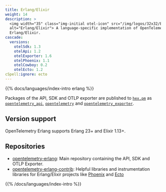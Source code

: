 ```yaml
---
title: Erlang/Elixir
weight: 14
description: >
  <img width="35" class="img-initial otel-icon" src="/img/logos/32x32/Erlang_SDK.svg"
  alt="Erlang/Elixir"> A language-specific implementation of OpenTelemetry in
  Erlang/Elixir.
cascade:
  versions:
    otelSdk: 1.3
    otelApi: 1.2
    otelExporter: 1.6
    otelPhoenix: 1.1
    otelCowboy: 0.2
    otelEcto: 1.2
cSpell:ignore: ecto
---
```


{{% docs/languages/index-intro erlang %}}

Packages of the API, SDK and OTLP exporter are published to
[`hex.pm`](https://hex.pm) as
[`opentelemetry_api`](https://hex.pm/packages/opentelemetry_api),
[`opentelemetry`](https://hex.pm/packages/opentelemetry) and
[`opentelemetry_exporter`](https://hex.pm/packages/opentelemetry_exporter).

## Version support

OpenTelemetry Erlang supports Erlang 23+ and Elixir 1.13+.

## Repositories

- [opentelemetry-erlang](https://github.com/open-telemetry/opentelemetry-erlang):
  Main repository containing the API, SDK and OTLP Exporter.
- [opentelemetry-erlang-contrib](https://github.com/open-telemetry/opentelemetry-erlang-contrib):
  Helpful libraries and instrumentation libraries for Erlang/Elixir projects
  like [Phoenix](https://www.phoenixframework.org/) and
  [Ecto](https://hexdocs.pm/ecto/Ecto.html)

{{% /docs/languages/index-intro %}}
